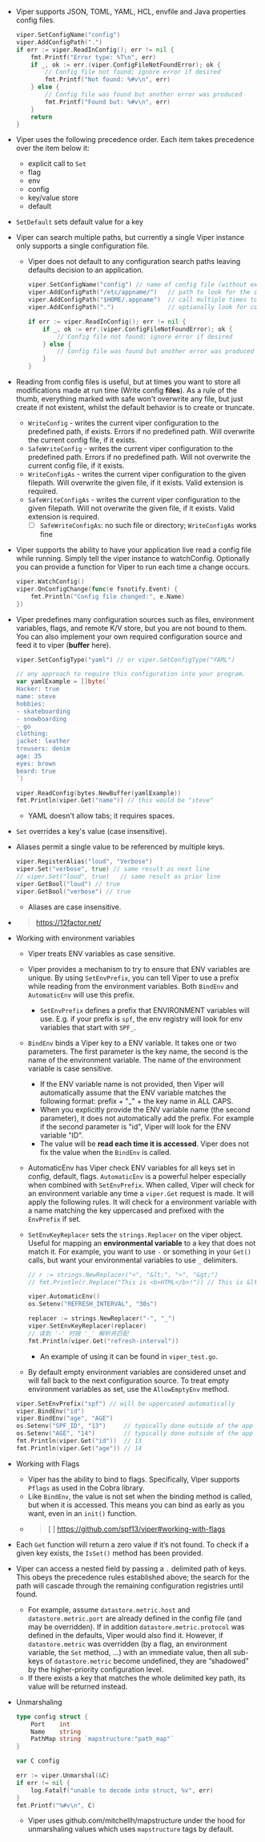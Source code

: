 - Viper supports JSON, TOML, YAML, HCL, envfile and Java properties config files.
	
    ```go
    viper.SetConfigName("config")
	viper.AddConfigPath(".")
	if err := viper.ReadInConfig(); err != nil {
		fmt.Printf("Error type: %T\n", err)
		if _, ok := err.(viper.ConfigFileNotFoundError); ok {
			// Config file not found; ignore error if desired
			fmt.Printf("Not found: %#v\n", err)
		} else {
			// Config file was found but another error was produced
			fmt.Printf("Found but: %#v\n", err)
		}
		return
	}
    ```

- Viper uses the following precedence order. Each item takes precedence over the item below it:
    - explicit call to `Set`
    - flag
    - env
    - config
    - key/value store
    - default
- `SetDefault` sets default value for a key
- Viper can search multiple paths, but currently a single Viper instance only supports a single configuration file.
    - Viper does not default to any configuration search paths leaving defaults decision to an application.
    	
        ```go
        viper.SetConfigName("config") // name of config file (without extension)
        viper.AddConfigPath("/etc/appname/")   // path to look for the config file in
        viper.AddConfigPath("$HOME/.appname")  // call multiple times to add many search paths
        viper.AddConfigPath(".")               // optionally look for config in the working directory

        if err := viper.ReadInConfig(); err != nil {
            if _, ok := err.(viper.ConfigFileNotFoundError); ok {
                // Config file not found; ignore error if desired
            } else {
                // Config file was found but another error was produced
            }
        }
        ```
    
- Reading from config files is useful, but at times you want to store all modifications made at run time (Write config **files**). As a rule of the thumb, everything marked with safe won't overwrite any file, but just create if not existent, whilst the default behavior is to create or truncate.
    - `WriteConfig` - writes the current viper configuration to the predefined path, if exists. Errors if no predefined path. Will overwrite the current config file, if it exists.
    - `SafeWriteConfig` - writes the current viper configuration to the predefined path. Errors if no predefined path. Will not overwrite the current config file, if it exists.
    - `WriteConfigAs` - writes the current viper configuration to the given filepath. Will overwrite the given file, if it exists. Valid extension is required.
    - `SafeWriteConfigAs` - writes the current viper configuration to the given filepath. Will not overwrite the given file, if it exists. Valid extension is required.
        - [ ] `SafeWriteConfigAs`: no such file or directory; `WriteConfigAs` works fine
- Viper supports the ability to have your application live read a config file while running. Simply tell the viper instance to watchConfig. Optionally you can provide a function for Viper to run each time a change occurs.
	
    ```go
    viper.WatchConfig()
    viper.OnConfigChange(func(e fsnotify.Event) {
        fmt.Println("Config file changed:", e.Name)
    })
    ```

- Viper predefines many configuration sources such as files, environment variables, flags, and remote K/V store, but you are not bound to them. You can also implement your own required configuration source and feed it to viper (**buffer** here).
	
    ```go
    viper.SetConfigType("yaml") // or viper.SetConfigType("YAML")

    // any approach to require this configuration into your program.
    var yamlExample = []byte(`
    Hacker: true
    name: steve
    hobbies:
    - skateboarding
    - snowboarding
    - go
    clothing:
    jacket: leather
    trousers: denim
    age: 35
    eyes: brown
    beard: true
    `)

    viper.ReadConfig(bytes.NewBuffer(yamlExample))
	fmt.Println(viper.Get("name")) // this would be "steve"
    ```

    - YAML doesn't allow tabs; it requires spaces.
- `Set` overrides a key's value (case insensitive).
- Aliases permit a single value to be referenced by multiple keys.
	
    ```go
    viper.RegisterAlias("loud", "Verbose")
    viper.Set("verbose", true) // same result as next line
    // viper.Set("loud", true)   // same result as prior line
    viper.GetBool("loud") // true
    viper.GetBool("verbose") // true
    ```

    - Aliases are case insensitive.
- > https://12factor.net/
- Working with environment variables
    - Viper treats ENV variables as case sensitive.
    - Viper provides a mechanism to try to ensure that ENV variables are unique. By using `SetEnvPrefix`, you can tell Viper to use a prefix while reading from the environment variables. Both `BindEnv` and `AutomaticEnv` will use this prefix.
        - `SetEnvPrefix` defines a prefix that ENVIRONMENT variables will use. E.g. if your prefix is `spf`, the env registry will look for env variables that start with `SPF_`.
    - `BindEnv` binds a Viper key to a ENV variable. It takes one or two parameters. The first parameter is the key name, the second is the name of the environment variable. The name of the environment variable is case sensitive. 
        - If the ENV variable name is not provided, then Viper will automatically assume that the ENV variable matches the following format: prefix + "_" + the key name in ALL CAPS. 
        - When you explicitly provide the ENV variable name (the second parameter), it does not automatically add the prefix. For example if the second parameter is "id", Viper will look for the ENV variable "ID".
        - The value will be **read each time it is accessed**. Viper does not fix the value when the `BindEnv` is called.
    - AutomaticEnv has Viper check ENV variables for all keys set in config, default, flags. `AutomaticEnv` is a powerful helper especially when combined with `SetEnvPrefix`. When called, Viper will check for an environment variable any time a `viper.Get` request is made. It will apply the following rules. It will check for a environment variable with a name matching the key uppercased and prefixed with the `EnvPrefix` if set.
    - `SetEnvKeyReplacer` sets the `strings.Replacer` on the viper object. Useful for mapping an **environmental variable** to a key that does not match it. For example, you want to use `-` or something in your `Get()` calls, but want your environmental variables to use `_` delimiters. 
    	
        ```go
        // r := strings.NewReplacer("<", "&lt;", ">", "&gt;")
        // fmt.Println(r.Replace("This is <b>HTML</b>!")) // This is &lt;b&gt;HTML&lt;/b&gt;!
        
        viper.AutomaticEnv()
        os.Setenv("REFRESH_INTERVAL", "30s")

        replacer := strings.NewReplacer("-", "_")
        viper.SetEnvKeyReplacer(replacer)
        // 读到 '-' 时按 '_' 解析并匹配
        fmt.Println(viper.Get("refresh-interval"))
        ```
    
        - An example of using it can be found in `viper_test.go`.
    - By default empty environment variables are considered unset and will fall back to the next configuration source. To treat empty environment variables as set, use the `AllowEmptyEnv` method.
	
    ```go
    viper.SetEnvPrefix("spf") // will be uppercased automatically
	viper.BindEnv("id")
	viper.BindEnv("age", "AGE")
	os.Setenv("SPF_ID", "13")     // typically done outside of the app
	os.Setenv("AGE", "14")        // typically done outside of the app
	fmt.Println(viper.Get("id"))  // 13
	fmt.Println(viper.Get("age")) // 14
    ```

- Working with Flags
    - Viper has the ability to bind to flags. Specifically, Viper supports `Pflags` as used in the Cobra library.
    - Like `BindEnv`, the value is not set when the binding method is called, but when it is accessed. This means you can bind as early as you want, even in an `init()` function.
    - > [ ] https://github.com/spf13/viper#working-with-flags
- Each `Get` function will return a zero value if it’s not found. To check if a given key exists, the `IsSet()` method has been provided.
- Viper can access a nested field by passing a `.` delimited path of keys. This obeys the precedence rules established above; the search for the path will cascade through the remaining configuration registries until found.
    - For example, assume `datastore.metric.host` and `datastore.metric.port` are already defined in the config file (and may be overridden). If in addition `datastore.metric.protocol` was defined in the defaults, Viper would also find it. However, if `datastore.metric` was overridden (by a flag, an environment variable, the `Set` method, …) with an immediate value, then all sub-keys of `datastore.metric` become undefined, they are “shadowed” by the higher-priority configuration level.
    - If there exists a key that matches the whole delimited key path, its value will be returned instead.
- Unmarshaling
	
    ```go
    type config struct {
		Port    int
		Name    string
		PathMap string `mapstructure:"path_map"`
	}

	var C config

	err := viper.Unmarshal(&C)
	if err != nil {
		log.Fatalf("unable to decode into struct, %v", err)
	}
	fmt.Printf("%#v\n", C)
    ```

    - Viper uses github.com/mitchellh/mapstructure under the hood for unmarshaling values which uses `mapstructure` tags by default.